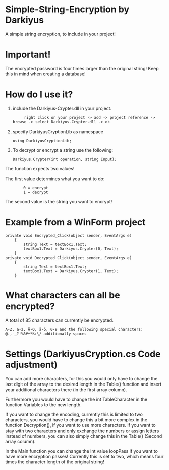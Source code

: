 # Simple-String-Encryption by Darkiyus
A simple string encryption, to include in your project!

# Important!
The encrypted password is four times larger than the original string!
Keep this in mind when creating a database!

# How do I use it?
1. include the Darkiyus-Crypter.dll in your project.

            right click on your project -> add -> project reference -> browse -> select Darkiyus-Crypter.dll -> ok
            
2. specify DarkiyusCryptionLib as namespace
            
       using DarkiyusCryptionLib;

3. To decrypt or encrypt a string use the following:

       Darkiyus.Crypter(int operation, string Input);

The function expects two values!

The first value determines what you want to do:

            0 = encrypt
            1 = decrypt

The second value is the string you want to encrypt!

# Example from a WinForm project

    private void Encrypted_Click(object sender, EventArgs e)
        {
            string Text = textBox1.Text;
            textBox1.Text = Darkiyus.Crypter(0, Text);
        }
    private void Decrypted_Click(object sender, EventArgs e)
        {
            string Text = textBox1.Text;
            textBox1.Text = Darkiyus.Crypter(1, Text);
        }
# What characters can all be encrypted?

A total of 85 characters can currently be encrypted.

    A-Z, a-z, Ä-Ö, ä-ö, 0-9 and the following special characters:
    @.,-_?!%&#+*ß:\/ additionally spaces
    
# Settings (DarkiyusCryption.cs Code adjustment)
You can add more characters, for this you would only have to change the last digit of the array to the desired length in the Table() function and insert your additional characters there (in the first array column).

Furthermore you would have to change the int TableCharacter in the function Variables to the new length.

If you want to change the encoding, currently this is limited to two characters, you would have to change this a bit more complex in the function Decryption(), if you want to use more characters.
If you want to stay with two characters and only exchange the numbers or assign letters instead of numbers, you can also simply change this in the Table() (Second array column).

In the Main function you can change the Int value loopPass if you want to have more encryption passes!
Currently this is set to two, which means four times the character length of the original string!






